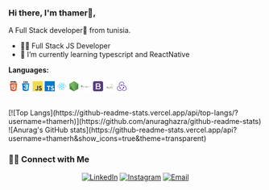 ### Hi there, I'm thamer👦,
A Full Stack developer🎯 from tunisia.

- 👨‍💻 Full Stack JS Developer 
- 🌱 I’m currently learning typescript and ReactNative



**Languages:**  

<code><img height="20" src="https://raw.githubusercontent.com/github/explore/80688e429a7d4ef2fca1e82350fe8e3517d3494d/topics/html/html.png"></code>
<code><img height="20" src="https://raw.githubusercontent.com/github/explore/80688e429a7d4ef2fca1e82350fe8e3517d3494d/topics/css/css.png"></code>
<code><img height="20" src="https://raw.githubusercontent.com/github/explore/80688e429a7d4ef2fca1e82350fe8e3517d3494d/topics/javascript/javascript.png"></code>
<code><img height="20" src="https://raw.githubusercontent.com/github/explore/80688e429a7d4ef2fca1e82350fe8e3517d3494d/topics/typescript/typescript.png"></code>
<code><img height="20" src="https://raw.githubusercontent.com/github/explore/80688e429a7d4ef2fca1e82350fe8e3517d3494d/topics/react/react.png"></code>
<code><img height="20" src="https://raw.githubusercontent.com/github/explore/80688e429a7d4ef2fca1e82350fe8e3517d3494d/topics/nodejs/nodejs.png"></code>
<code><img height="20" src="https://raw.githubusercontent.com/github/explore/80688e429a7d4ef2fca1e82350fe8e3517d3494d/topics/mongodb/mongodb.png"></code>
<code><img height="20" src="https://raw.githubusercontent.com/github/explore/80688e429a7d4ef2fca1e82350fe8e3517d3494d/topics/bootstrap/bootstrap.png"></code>
<code><img height="20" src="https://raw.githubusercontent.com/github/explore/80688e429a7d4ef2fca1e82350fe8e3517d3494d/topics/mysql/mysql.png"></code>
<code><img height="20" src="https://raw.githubusercontent.com/github/explore/80688e429a7d4ef2fca1e82350fe8e3517d3494d/topics/redux/redux.png"></code>


<br/>
[![Top Langs](https://github-readme-stats.vercel.app/api/top-langs/?username=thamerh)](https://github.com/anuraghazra/github-readme-stats)
<br/>
![Anurag's GitHub stats](https://github-readme-stats.vercel.app/api?username=thamerh&show_icons=true&theme=transparent)
<h3> 🤝🏻 Connect with Me </h3>

<p align="center">
<a href="https://www.linkedin.com/in/thamer-hamdi-02090b202/"><img alt="LinkedIn" src="https://img.shields.io/badge/LinkedIn-thamer%20hamdi-blue?style=flat-square&logo=linkedin"></a>
<a href="https://www.instagram.com/hamdi_thamer"><img alt="Instagram" src="https://img.shields.io/badge/Instagram-hamdi_thamer-blue?style=flat-square&logo=instagram"></a>
<a href="mailto:hamdithamer99@gmail.com"><img alt="Email" src="https://img.shields.io/badge/Email-hamdithamer99@gmail.com-blue?style=flat-square&logo=gmail"></a>
